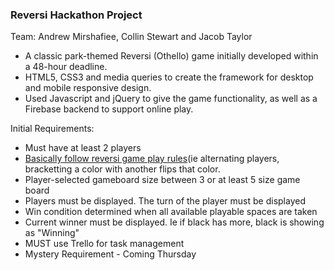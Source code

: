 ### Reversi Hackathon Project

Team: Andrew Mirshafiee, Collin Stewart and Jacob Taylor

-	A classic park-themed Reversi (Othello) game initially developed within a 48-hour deadline.
-	HTML5, CSS3 and media queries to create the framework for desktop and mobile responsive design.
-	Used Javascript and jQuery to give the game functionality, as well as a Firebase backend to support online play.


Initial Requirements:

- Must have at least 2 players
- <a href="https://www.yourturnmyturn.com/rules/reversi.php" target="_blank">Basically follow reversi game play rules</a>(ie alternating players, bracketting a color with another flips that color.
- Player-selected gameboard size between 3 or at least 5 size game board
- Players must be displayed.  The turn of the player must be displayed
- Win condition determined when all available playable spaces are taken
- Current winner must be displayed.  Ie if black has more, black is showing as "Winning"
- MUST use Trello for task management
- Mystery Requirement - Coming Thursday


